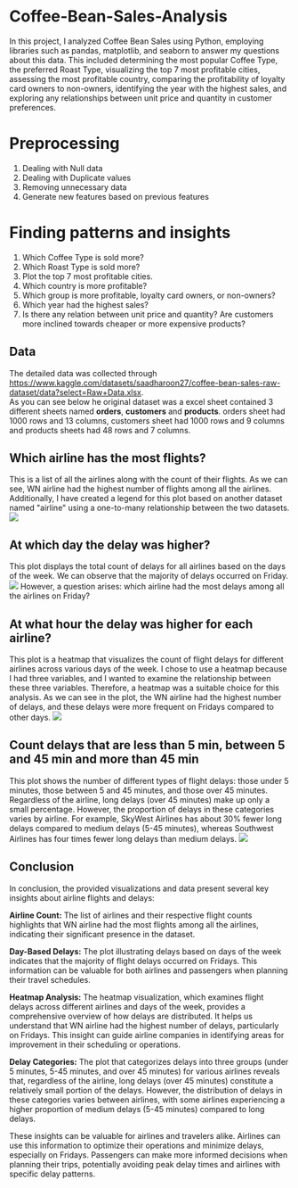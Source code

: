 # Coffee-Bean-Sales-Analysis
In this project, I analyzed Coffee Bean Sales using Python, employing libraries such as pandas, matplotlib, and seaborn to answer my questions about this data. This included determining the most popular Coffee Type, the preferred Roast Type, visualizing the top 7 most profitable cities, assessing the most profitable country, comparing the profitability of loyalty card owners to non-owners, identifying the year with the highest sales, and exploring any relationships between unit price and quantity in customer preferences.

# Preprocessing
1) Dealing with Null data
2) Dealing with Duplicate values
3) Removing unnecessary data
4) Generate new features based on previous features

# Finding patterns and insights
1) Which Coffee Type is sold more?
2) Which Roast Type is sold more?
3) Plot the top 7 most profitable cities.
4) Which country is more profitable?
5) Which group is more profitable, loyalty card owners, or non-owners?
6) Which year had the highest sales?
7) Is there any relation between unit price and quantity? Are customers more inclined towards cheaper or more expensive products?

## Data
The detailed data was collected through https://www.kaggle.com/datasets/saadharoon27/coffee-bean-sales-raw-dataset/data?select=Raw+Data.xlsx.
<br> As you can see below he original dataset was a excel sheet contained 3 different sheets named **orders**, **customers** and **products**. orders sheet had 1000 rows and 13 columns, customers sheet had 1000 rows and 9 columns and products sheets had 48 rows and 7 columns.



## Which airline has the most flights?
This is a list of all the airlines along with the count of their flights. As we can see, WN airline had the highest number of flights among all the airlines. Additionally, I have created a legend for this plot based on another dataset named "airline" using a one-to-many relationship between the two datasets.
<img src="./output/output.png" style="max-width: 540px"/>


## At which day the delay was higher?
This plot displays the total count of delays for all airlines based on the days of the week. We can observe that the majority of delays occurred on Friday. 
<img src="./output/output44.png" style="max-width: 540px"/>
However, a question arises: which airline had the most delays among all the airlines on Friday?
## At what hour the delay was higher for each airline?
This plot is a heatmap that visualizes the count of flight delays for different airlines across various days of the week. I chose to use a heatmap because I had three variables, and I wanted to examine the relationship between these three variables. Therefore, a heatmap was a suitable choice for this analysis. As we can see in the plot, the WN airline had the highest number of delays, and these delays were more frequent on Fridays compared to other days.
<img src="./output/output3.png" style="max-width: 540px"/>

## Count delays that are less than 5 min, between 5 and 45 min and more than 45 min
This plot shows the number of different types of flight delays: those under 5 minutes, those between 5 and 45 minutes, and those over 45 minutes. Regardless of the airline, long delays (over 45 minutes) make up only a small percentage. However, the proportion of delays in these categories varies by airline. For example, SkyWest Airlines has about 30% fewer long delays compared to medium delays (5-45 minutes), whereas Southwest Airlines has four times fewer long delays than medium delays.
<img src="./output/output2.png" style="max-width: 540px"/>


## Conclusion
In conclusion, the provided visualizations and data present several key insights about airline flights and delays:

**Airline Count:** The list of airlines and their respective flight counts highlights that WN airline had the most flights among all the airlines, indicating their significant presence in the dataset.

**Day-Based Delays:** The plot illustrating delays based on days of the week indicates that the majority of flight delays occurred on Fridays. This information can be valuable for both airlines and passengers when planning their travel schedules.

**Heatmap Analysis:** The heatmap visualization, which examines flight delays across different airlines and days of the week, provides a comprehensive overview of how delays are distributed. It helps us understand that WN airline had the highest number of delays, particularly on Fridays. This insight can guide airline companies in identifying areas for improvement in their scheduling or operations.

**Delay Categories:** The plot that categorizes delays into three groups (under 5 minutes, 5-45 minutes, and over 45 minutes) for various airlines reveals that, regardless of the airline, long delays (over 45 minutes) constitute a relatively small portion of the delays. However, the distribution of delays in these categories varies between airlines, with some airlines experiencing a higher proportion of medium delays (5-45 minutes) compared to long delays.

These insights can be valuable for airlines and travelers alike. Airlines can use this information to optimize their operations and minimize delays, especially on Fridays. Passengers can make more informed decisions when planning their trips, potentially avoiding peak delay times and airlines with specific delay patterns.

